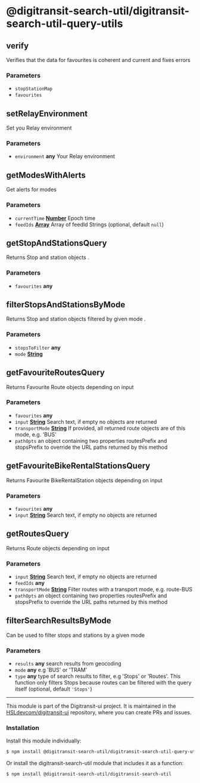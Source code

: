 # @digitransit-search-util/digitransit-search-util-query-utils

<!-- Generated by documentation.js. Update this documentation by updating the source code. -->

## verify

Verifies that the data for favourites is coherent and current and fixes errors

### Parameters

-   `stopStationMap`  
-   `favourites`  

## setRelayEnvironment

Set you Relay environment

### Parameters

-   `environment` **any** Your Relay environment

## getModesWithAlerts

Get alerts for modes

### Parameters

-   `currentTime` **[Number][1]** Epoch time
-   `feedIds` **[Array][2]** Array of feedId Strings (optional, default `null`)

## getStopAndStationsQuery

Returns Stop and station objects .

### Parameters

-   `favourites` **any** 

## filterStopsAndStationsByMode

Returns Stop and station objects filtered by given mode .

### Parameters

-   `stopsToFilter` **any** 
-   `mode` **[String][3]** 

## getFavouriteRoutesQuery

Returns Favourite Route objects depending on input

### Parameters

-   `favourites` **any** 
-   `input` **[String][3]** Search text, if empty no objects are returned
-   `transportMode` **[String][3]** If provided, all returned route objects are of this mode, e.g. 'BUS'
-   `pathOpts`  an object containing two properties routesPrefix and stopsPrefix to override the URL paths returned
           by this method

## getFavouriteBikeRentalStationsQuery

Returns Favourite BikeRentalStation objects depending on input

### Parameters

-   `favourites` **any** 
-   `input` **[String][3]** Search text, if empty no objects are returned

## getRoutesQuery

Returns Route objects depending on input

### Parameters

-   `input` **[String][3]** Search text, if empty no objects are returned
-   `feedIds` **any** 
-   `transportMode` **[String][3]** Filter routes with a transport mode, e.g. route-BUS
-   `pathOpts`  an object containing two properties routesPrefix and stopsPrefix to override the URL paths returned
           by this method

## filterSearchResultsByMode

Can be used to filter stops and stations by a given mode

### Parameters

-   `results` **any** search results from geocoding
-   `mode` **any** e.g 'BUS' or 'TRAM'
-   `type` **any** type of search results to filter, e.g 'Stops' or 'Routes'. This function only filters Stops because routes can be filtered with the query itself (optional, default `'Stops'`)

[1]: https://developer.mozilla.org/docs/Web/JavaScript/Reference/Global_Objects/Number

[2]: https://developer.mozilla.org/docs/Web/JavaScript/Reference/Global_Objects/Array

[3]: https://developer.mozilla.org/docs/Web/JavaScript/Reference/Global_Objects/String

<!-- This file is automatically generated. Please don't edit it directly:
if you find an error, edit the source file (likely index.js), and re-run
./scripts/generate-readmes in the digitransit-search-util project. -->

---

This module is part of the Digitransit-ui project. It is maintained in the
[HSLdevcom/digitransit-ui](https://github.com/HSLdevcom/digitransit-ui) repository, where you can create
PRs and issues.

### Installation

Install this module individually:

```sh
$ npm install @digitransit-search-util/digitransit-search-util-query-utils
```

Or install the digitransit-search-util module that includes it as a function:

```sh
$ npm install @digitransit-search-util/digitransit-search-util
```
